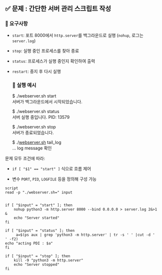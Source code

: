 ## **✅ 문제 : 간단한 서버 관리 스크립트 작성**

### **🔧 요구사항**

* `start`: 포트 8000에서 `http.server`를 백그라운드로 실행 (`nohup`, 로그는 `server.log`)

* `stop`: 실행 중인 프로세스를 찾아 종료

* `status`: 프로세스가 실행 중인지 확인하여 출력

* `restart`: 중지 후 다시 실행

  ### **🎯 실행 예시**

  $ ./webserver.sh start  
  서버가 백그라운드에서 시작되었습니다.  
    
  $ ./webserver.sh status  
  서버 실행 중입니다. PID: 13579  
    
  $ ./webserver.sh stop  
  서버가 종료되었습니다.  
    
  $ ./[webserver.sh](http://webserver.sh) tail\_log  
  … log message 확인


문제 모두 조건에 따라:

* `if [ "$1" == "start" ]` 식으로 흐름 제어

* 변수 `PORT`, `PID`, `LOGFILE` 등을 정의해 구성 가능


```
script 
read -p "./webserver.sh=" input


if [ "$input" = "start" ]; then
    nohup python3 -m http.server 8000 --bind 0.0.0.0 > server.log 2&>1 &
    echo "Server started"
fi

if [ "$input" = "status" ]; then
     a=$(ps aux | grep 'python3 -m http.server' | tr -s ' ' |cut -d ' ' -f2)
echo "acting PDI : $a"  
fi

if [ "$input" = "stop" ]; then
    kill -9 "python3 -m http.server"
    echo "Server stopped"
fi
```